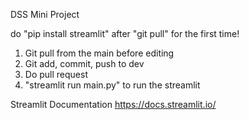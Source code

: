 DSS Mini Project

do "pip install streamlit" after "git pull" for the first time!

1. Git pull from the main before editing
2. Git add, commit, push to dev
3. Do pull request
4. "streamlit run main.py" to run the streamlit

Streamlit Documentation
https://docs.streamlit.io/